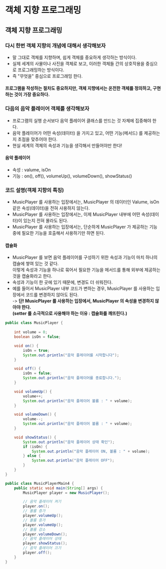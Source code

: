 # 객체 지향 프로그래밍

## 객체 지향 프로그래밍

### 다시 한번 객체 지향의 개념에 대해서 생각해보자

* 말 그대로 객체를 지향하며, 쉽게 객체를 중요하게 생각하는 방식이다.
* 실제 세계의 사물이나 사진을 객체로 보고, 이러한 객체들 간의 상호작용을 중심으로 프로그래밍하는 방식이다.&#x20;
* 즉 "무엇을" 중심으로 프로그래밍 한다.&#x20;

#### 프로그램을 작성하는 절차도 중요하지만, 객체 지향에서는 온전한 객체를 정의하고, 구현하는 것이 가장 중요하다.&#x20;

### 다음의 음악 플레이어 객체를 생각해보자

* 프로그램의 실행 순서보다 음악 플레이어 클래스를 만드는 것 자체에 집중해야 한다.&#x20;
* 음악 플레이어가 어떤 속성(데이터) 을 가지고 있고, 어떤 기능(메서드) 를 제공하는지 초점을 맞추어야 한다.
* 현실 세계의 객체의 속성과 기능을 생각해서 만들어야만 한다!

#### 음악 플레이어

* 속성 : valume, isOn
* 기능 : on(), off(), volumeUp(), volumeDown(), showStatus()

### 코드 설명(객체 지향의 특징)

* MusicPlayer 를 사용하는 입장에서는, MusicPlayer 의 데이터인 Valume, isOn 같은 속성(데이터)을 전혀 사용하지 않는다.
* MusicPlayer 를 사용하는 입장에서는, 이제 MusicPlayer 내부에 어떤 속성(데이터)이 있는지 전혀 몰라도 된다.&#x20;
* MusicPlayer 를 사용하는 입장에서는, 단순하게 MusicPlayer 가 제공하는 기능 중에 필요한 기능을 호출해서 사용하기만 하면 된다.

#### 캡슐화

* MusicPlayer 를 보면 음악 플레이어를 구성하기 위한 속성과 기능이 마치 하나의 캡슐에 쌓여 있는 것 같다. \
  이렇게 속성과 기능을 하나로 묶어서 필요한 기능을 메서드를 통해 외부에 제공하는 것을 캡슐화라고 한다.
* 속성과 기능이  한 곳에 있기 때문에, 변경도 더 쉬워진다.
* 예를 들어서 MusicPlayer 내부 코드가 변하는 경우, MusicPlayer 를 사용하는 입장에서 코드를 변경하지 않아도 된다. \
  \-> **단! MusicPlayer 를 사용하는 입장에서, MusicPlayer 의 속성을 변경하지 않아야 한다.**\
  **(setter 를 소극적으로 사용해야 하는 이유 : 캡슐화를 깨뜨린다.)**

```java
public class MusicPlayer {
    
    int volume = 0;
    boolean isOn = false;

    void on() {
        isOn = true;
        System.out.println("음악 플레이어를 시작합니다");
    }

    void off() {
        isOn = false;
        System.out.println("음악 플레이어를 종료합니다.");
    }

    void volumeUp() {
        volume++;
        System.out.println("음악 플레이어 볼륨 : " + volume);
    }

    void volumeDown() {
        volume--;
        System.out.println("음악 플레이어 볼륨 : " + volume);
    }

    void showStatus() {
        System.out.println("음악 플레이어 상태 확인");
        if (isOn) {
            System.out.println("음악 플레이어 ON, 볼륨 : " + volume);
        } else {
            System.out.println("음악 플레이어 OFF");
        }
    }
}

public class MusicPlayerMain4 {
    public static void main(String[] args) {
        MusicPlayer player = new MusicPlayer();

        // 음악 플레이어 켜기
        player.on();
        // 볼륨 증가
        player.volumeUp();
        // 볼륨 증가
        player.volumeUp();
        // 볼륨 감소
        player.volumeDown();
        // 음악 플레이어 상태
        player.showStatus();
        // 음악 플레이어 끄기
        player.off();
    }
}

```
